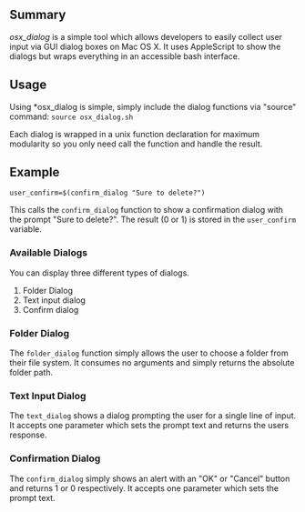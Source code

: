 ## Summary
*osx_dialog* is a simple tool which allows developers to easily collect user input via GUI dialog boxes on Mac OS X. It uses AppleScript to show the dialogs but wraps everything in an accessible bash interface.

## Usage
Using *osx_dialog is simple, simply include the dialog functions via "source" command:
`source osx_dialog.sh`

Each dialog is wrapped in a unix function declaration for maximum modularity so you only need call the function and handle the result.

## Example

    user_confirm=$(confirm_dialog "Sure to delete?")

This calls the `confirm_dialog` function to show a confirmation dialog with the prompt "Sure to delete?". The result (0 or 1) is stored in the `user_confirm` variable.

### Available Dialogs
You can display three different types of dialogs.
1. Folder Dialog
2. Text input dialog
3. Confirm dialog

### Folder Dialog
The `folder_dialog` function simply allows the user to choose a folder from their file system. It consumes no arguments and simply returns the absolute folder path.

### Text Input Dialog
The `text_dialog` shows a dialog prompting the user for a single line of input. It accepts one parameter which sets the prompt text and returns the users response.

### Confirmation Dialog
The `confirm_dialog` simply shows an alert with an "OK" or "Cancel" button and returns 1 or 0 respectively. It accepts one parameter which sets the prompt text.